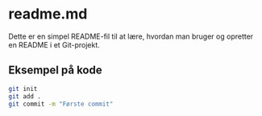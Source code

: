 # readme.md

Dette er en simpel README-fil til at lære, hvordan man bruger og opretter en README i et Git-projekt.

## Eksempel på kode

```bash
git init
git add .
git commit -m "Første commit"
```